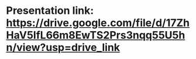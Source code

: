# Presentation link: https://drive.google.com/file/d/17ZhHaV5IfL66m8EwTS2Prs3nqq55U5hn/view?usp=drive_link
